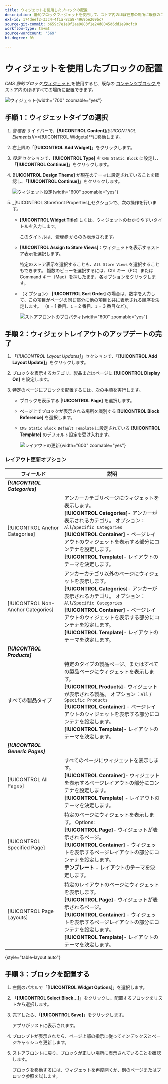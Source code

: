 ```yaml
---
title: ウィジェットを使用したブロックの配置
description: 静的ブロックウィジェットを使用して、ストア内のほぼ任意の場所に既存のコンテンツを配置する方法を説明します。
exl-id: 174deef2-33c4-4f1a-8ca8-4969be209bc7
source-git-commit: b659c7e1e8f2ae9883f1e24d8045d6dd1e90cfc0
workflow-type: tm+mt
source-wordcount: '569'
ht-degree: 0%

---
```


# ウィジェットを使用したブロックの配置

_CMS 静的ブロック_[ ウィジェット ](widgets.md) を使用すると、既存の [ コンテンツブロック ](blocks.md) をストア内のほぼすべての場所に配置できます。

![ ウィジェット ](./assets/widgets.png){width="700" zoomable="yes"}

## 手順 1：ウィジェットタイプの選択

1. _管理者_ サイドバーで、**[!UICONTROL Content]**/_[!UICONTROL Elements]_/**[!UICONTROL Widgets]**に移動します。

1. 右上隅の「**[!UICONTROL Add Widget]**」をクリックします。

1. _設定_ セクションで、**[!UICONTROL Type]** を `CMS Static Block` に設定し、「**[!UICONTROL Continue]**」をクリックします。

1. **[!UICONTROL Design Theme]** が現在のテーマに設定されていることを確認し、「**[!UICONTROL Continue]**」をクリックします。

   ![ ウィジェット設定 ](./assets/widget-settings.png){width="600" zoomable="yes"}

1. _[!UICONTROL Storefront Properties]_セクションで、次の操作を行います。

   - **[!UICONTROL Widget Title]** しくは、ウィジェットのわかりやすいタイトルを入力します。

     このタイトルは、_管理者_ からのみ表示されます。

   - **[!UICONTROL Assign to Store Views]**：ウィジェットを表示するストア表示を選択します。

     特定のストア表示を選択することも、`All Store Views` を選択することもできます。 複数のビューを選択するには、Ctrl キー（PC）または Command キー（Mac）を押したまま、各オプションをクリックします。

   - （オプション） **[!UICONTROL Sort Order]** の場合は、数字を入力して、この項目がページの同じ部分に他の項目と共に表示される順序を決定します。 （`0` = 1 番目、`1` = 2 番目、`3` = 3 番目など）。

     ![ ストアフロントのプロパティ ](./assets/widget-storefront-properties.png){width="600" zoomable="yes"}

## 手順 2：ウィジェットレイアウトのアップデートの完了

1. 「_[!UICONTROL Layout Updates]_」セクションで、「**[!UICONTROL Add Layout Update]**」をクリックします。

1. ブロックを表示するカテゴリ、製品またはページに **[!UICONTROL Display On]** を設定します。

1. 特定のページにブロックを配置するには、次の手順を実行します。

   - ブロックを表示する **[!UICONTROL Page]** を選択します。

   - ページ上でブロックが表示される場所を識別する **[!UICONTROL Block Reference]** を選択します。

   - `CMS Static Block Default Template` に設定されている **[!UICONTROL Template]** のデフォルト設定を受け入れます。

     ![ レイアウトの更新 ](./assets/widget-layout-update-home-page.png){width="600" zoomable="yes"}

### レイアウト更新オプション

| フィールド | 説明 |
|--- |--- |
| **_[!UICONTROL Categories]_** |  |
| [!UICONTROL Anchor Categories] | アンカーカテゴリページにウィジェットを表示します。<br/>**[!UICONTROL Categories]**- アンカーが表示されるカテゴリ。 オプション：`All`/`Specific Categories`<br/>**[!UICONTROL Container]** - ページレイアウトのウィジェットを表示する部分にコンテナを設定します。<br/>**[!UICONTROL Template]**- レイアウトのテーマを決定します。 |
| [!UICONTROL Non-Anchor Categories] | アンカーカテゴリ以外のページにウィジェットを表示します。<br/>**[!UICONTROL Categories]**- アンカーが表示されるカテゴリ。 オプション：`All`/`Specific Categories`<br/>**[!UICONTROL Container]** - ページレイアウトのウィジェットを表示する部分にコンテナを設定します。<br/>**[!UICONTROL Template]**- レイアウトのテーマを決定します。 |
| **_[!UICONTROL Products]_** |  |
| すべての製品タイプ | 特定のタイプの製品ページ、またはすべての製品ページにウィジェットを表示します。 <br/>**[!UICONTROL Products]**- ウィジェットが表示される製品。 オプション：`All` /` Specific Products`<br/>**[!UICONTROL Container]** - ページレイアウトのウィジェットを表示する部分にコンテナを設定します。<br/>**[!UICONTROL Template]**- レイアウトのテーマを決定します。 |
| **_[!UICONTROL Generic Pages]_** |  |
| [!UICONTROL All Pages] | すべてのページにウィジェットを表示します。 <br/>**[!UICONTROL Container]**- ウィジェットを表示するページレイアウトの部分にコンテナを設定します。<br/>**[!UICONTROL Template]** - レイアウトのテーマを決定します。 |
| [!UICONTROL Specified Page] | 特定のページにウィジェットを表示します。 Options:<br/>**[!UICONTROL Page]**- ウィジェットが表示されるページ。<br/>**[!UICONTROL Container]** - ウィジェットを表示するページレイアウトの部分にコンテナを設定します。<br/>**テンプレート** - レイアウトのテーマを決定します。 |
| [!UICONTROL Page Layouts] | 特定のレイアウトのページにウィジェットを表示します。 <br/>**[!UICONTROL Page]**- ウィジェットが表示されるページ。<br/>**[!UICONTROL Container]** - ウィジェットを表示するページレイアウトの部分にコンテナを設定します。<br/>**[!UICONTROL Template]**- レイアウトのテーマを決定します。 |

{style="table-layout:auto"}

## 手順 3：ブロックを配置する

1. 左側のパネルで「**[!UICONTROL Widget Options]**」を選択します。

1. 「**[!UICONTROL Select Block…]**」をクリックし、配置するブロックをリストから選択します。

1. 完了したら、「**[!UICONTROL Save]**」をクリックします。

   アプリがリストに表示されます。

1. プロンプトが表示されたら、ページ上部の指示に従ってインデックスとページキャッシュを更新します。

1. ストアフロントに戻り、ブロックが正しい場所に表示されていることを確認します。

   ブロックを移動するには、ウィジェットを再度開くか、別のページまたはブロック参照を試します。
